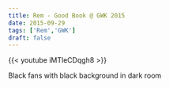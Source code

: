 ```yaml
---
title: Rem - Good Book @ GWK 2015
date: 2015-09-29
tags: ['Rem','GWK']
draft: false
---
```

{{< youtube iMTleCDqgh8 >}}
<p>Black fans with black background in dark room </p>

